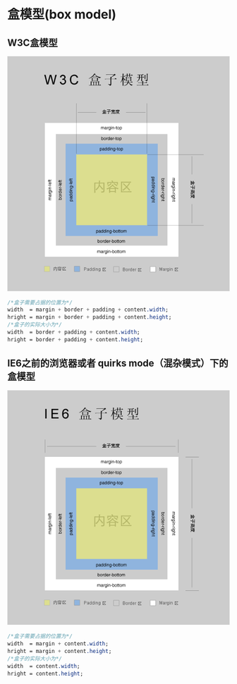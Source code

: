 # 盒模型(box model)

## W3C盒模型

![](w3c-box-model.gif)

```css
/*盒子需要占据的位置为*/
width  = margin + border + padding + content.width;
hright = margin + border + padding + content.height;
/*盒子的实际大小为*/
width  = border + padding + content.width;
hright = border + padding + content.height;
```

## IE6之前的浏览器或者 quirks mode（混杂模式）下的盒模型

![](IE-box-model.gif)

```css
/*盒子需要占据的位置为*/
width  = margin + content.width;
hright = margin + content.height;
/*盒子的实际大小为*/
width  = content.width;
hright = content.height;
```
